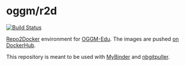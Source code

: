 # oggm/r2d

[![Build Status](https://travis-ci.org/OGGM/r2d.svg?branch=master)](https://travis-ci.org/OGGM/r2d)

[Repo2Docker](https://repo2docker.readthedocs.io) environment for [OGGM-Edu](http://edu.oggm.org). The images are pushed [on DockerHub](https://hub.docker.com/r/oggm/r2d).

This repository is meant to be used with [MyBinder](https://mybinder.org/) and [nbgitpuller](https://jupyterhub.github.io/nbgitpuller/).
